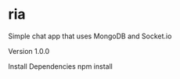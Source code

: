 # ria

Simple chat app that uses MongoDB and Socket.io

Version
1.0.0

Install Dependencies
npm install 
